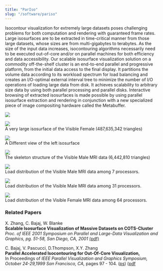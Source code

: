 ```yaml
---
title: "ParIso"
slug: "/software/pariso"
---
```


Isocontour visualization for extremely large datasets poses challenging problems for both computation and rendering with guaranteed frame rates. Large isosurfaces are to be extracted in time-critical manner from those large datasets, whose sizes are from multi-gigabytes to terabytes. As the size of the input data increases, isocontouring algorithms necessarily need to be executed out-of-core and/or on parallel machines for both efficiency and data accessibility. Our scalable isosurface visualization solution on a commodity off-the-shelf cluster is an end-to-end parallel and progressive platform, from the initial data access to the final display. It partitions the volume data according to its workload spectrum for load balancing and creates an I/O-optimal external interval tree to minimize the number of I/O operations of loading large data from disk. It achieves scalability to arbitrary size data by using both parallel processing and parallel disks. Interactive browsing of extracted isosurfaces is made possible by using parallel isosurface extraction and rendering in conjunction with a new specialized piece of image compositing hardware called the Metabuffer.

![](https://cvcweb.ices.utexas.edu/cvcwp/wp-content/uploads/2018/05/santa_100.jpg)

[![](https://cvcweb.ices.utexas.edu/cvcwp/wp-content/uploads/2018/05/female1.jpg)](https://cvcweb.ices.utexas.edu/cvcwp/wp-content/uploads/2018/05/female1.jpg)  
A very large isosurface of the Visible Female (487,635,342 triangles)

[![](https://cvcweb.ices.utexas.edu/cvcwp/wp-content/uploads/2018/05/femalered1.jpg)](https://cvcweb.ices.utexas.edu/cvcwp/wp-content/uploads/2018/05/femalered1.jpg)  
A Different view of the left isosurface

[![](https://cvcweb.ices.utexas.edu/cvcwp/wp-content/uploads/2018/05/mmri1200.jpg)](https://cvcweb.ices.utexas.edu/cvcwp/wp-content/uploads/2018/05/mmri1200.jpg)  
The skeleton structure of the Visible Male MRI data (6,442,810 triangles)

[![](https://cvcweb.ices.utexas.edu/cvcwp/wp-content/uploads/2018/05/mmri_7.gif)](https://cvcweb.ices.utexas.edu/cvcwp/wp-content/uploads/2018/05/mmri_7.gif)  
Load distribution of the Visible Male MRI data among 7 processors.

[![](https://cvcweb.ices.utexas.edu/cvcwp/wp-content/uploads/2018/05/mmri_31.gif)](https://cvcweb.ices.utexas.edu/cvcwp/wp-content/uploads/2018/05/mmri_31.gif)  
Load distribution of the Visible Male MRI data among 31 processors.

[![](https://cvcweb.ices.utexas.edu/cvcwp/wp-content/uploads/2018/05/female_64.gif)](https://cvcweb.ices.utexas.edu/cvcwp/wp-content/uploads/2018/05/female_64.gif)  
Load distribution of the Visible Female MRI data among 64 processors.

### Related Papers

X. Zhang, C. Bajaj, W. Blanke  
**Scalable Isosurface Visualization of Massive Datasets on COTS-Cluster**  
_Proc. of IEEE 2001 Symposium on Parallel and Large-Data Visualization and Graphics, pg. 51-58, San Diego, CA, 2001_ [(pdf)](http://cvcweb.ices.utexas.edu/cvc/papers/2001/conference/pvg01.pdf)

C. Bajaj, V. Pascucci, D.Thompson, X.Y. Zhang  
**Parallel Accelerated Isocontouring for Out-Of-Core Visualization,**  
In Proceedings of _IEEE Parallel Visualization and Graphics Symposium, October 24-29,1999 San Francisco, CA,_ pages 97 - 104. ([ps](http://cvcweb.ices.utexas.edu/cvc/papers/1999/conference/papera1.ps)) ([pdf](http://cvcweb.ices.utexas.edu/cvc/papers/1999/conference/papera1.pdf)
